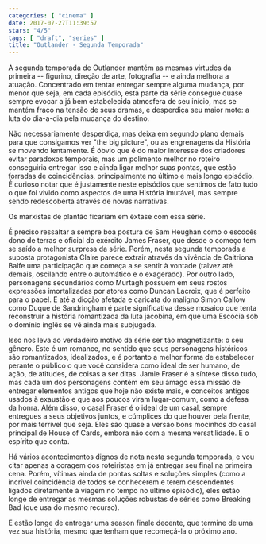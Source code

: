 ```yaml
---
categories: [ "cinema" ]
date: 2017-07-27T11:39:57
stars: "4/5"
tags: [ "draft", "series" ]
title: "Outlander - Segunda Temporada"
---
```

A segunda temporada de Outlander mantém as mesmas virtudes da primeira -- figurino, direção de arte, fotografia -- e ainda melhora a atuação. Concentrado em tentar entregar sempre alguma mudança, por menor que seja, em cada episódio, esta parte da série consegue quase sempre evocar a já bem estabelecida atmosfera de seu início, mas se mantém fraco na tensão de seus dramas, e desperdiça seu maior mote: a luta do dia-a-dia pela mudança do destino.

Não necessariamente desperdiça, mas deixa em segundo plano demais para que consigamos ver "the big picture", ou as engrenagens da História se movendo lentamente. É óbvio que é do maior interesse dos criadores evitar paradoxos temporais, mas um polimento melhor no roteiro conseguiria entregar isso e ainda ligar melhor suas pontas, que estão forradas de coincidências, principalmente no último e mais longo episódio. É curioso notar que é justamente neste episódios que sentimos de fato tudo o que foi vivido como aspectos de uma História imutável, mas sempre sendo redescoberta através de novas narrativas.

Os marxistas de plantão ficariam em êxtase com essa série.

É preciso ressaltar a sempre boa postura de Sam Heughan como o escocês dono de terras e oficial do exército James Fraser, que desde o começo tem se saído a melhor surpresa da série. Porém, nesta segunda temporada a suposta protagonista Claire parece extrair através da vivência de Caitriona Balfe uma participação que começa a se sentir à vontade (talvez até demais, oscilando entre o automático e o exagerado). Por outro lado, personagens secundários como Murtagh possuem em seus rostos expressões imortalizadas por atores como Duncan Lacroix, que é perfeito para o papel. E até a dicção afetada e caricata do maligno Simon Callow como Duque de Sandringham é parte significativa desse mosaico que tenta reconstruir a história romantizada da luta jacobina, em que uma Escócia sob o domínio inglês se vê ainda mais subjugada.

Isso nos leva ao verdadeiro motivo da série ser tão magnetizante: o seu gênero. Este é um romance, no sentido que seus personagens históricos são romantizados, idealizados, e é portanto a melhor forma de estabelecer perante o público o que você considera como ideal de ser humano, de ação, de atitudes, de coisas a ser ditas. Jamie Fraser é a síntese disso tudo, mas cada um dos personagens contém em seu âmago essa missão de entregar elementos antigos que hoje não existe mais, e conceitos antigos usados à exaustão e que aos poucos viram lugar-comum, como a defesa da honra. Além disso, o casal Fraser é o ideal de um casal, sempre entregues a seus objetivos juntos, e cúmplices do que houver pela frente, por mais terrível que seja. Eles são quase a versão bons mocinhos do casal principal de House of Cards, embora não com a mesma versatilidade. É o espírito que conta.

Há vários acontecimentos dignos de nota nesta segunda temporada, e vou citar apenas a coragem dos roteiristas em já entregar seu final na primeira cena. Porém, vítimas ainda de pontas soltas e soluções simples (como a incrível coincidência de todos se conhecerem e terem descendentes ligados diretamente à viagem no tempo no último episódio), eles estão longe de entregar as mesmas soluções robustas de séries como Breaking Bad (que usa do mesmo recurso).

E estão longe de entregar uma season finale decente, que termine de uma vez sua história, mesmo que tenham que recomeçá-la o próximo ano.
